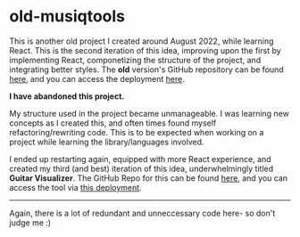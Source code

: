 # old-musiqtools

This is another old project I created around August 2022, while learning React. This is the second iteration of this idea, improving upon the first by implementing React, componetizing the structure of the project, and integrating better styles. The **old** version's GitHub repository can be found [here](github.com/JoshSilveous/old-fretboard-visualizer), and you can access the deployment [here](https://old-fretboard-visualizer.vercel.app/).

**I have abandoned this project.**

My structure used in the project became unmanageable. I was learning new concepts as I created this, and often times found myself refactoring/rewriting code. This is to be expected when working on a project while learning the library/languages involved.

I ended up restarting again, equipped with more React experience, and created my third (and best) iteration of this idea, underwhelmingly titled **Guitar Visualizer**.
The GitHub Repo for this can be found [here](https://github.com/JoshSilveous/guitar-visualizer), and you can access the tool via [this deployment](https://guitar-visualizer.vercel.app/).

---

Again, there is a lot of redundant and unneccessary code here- so don't judge me :)
